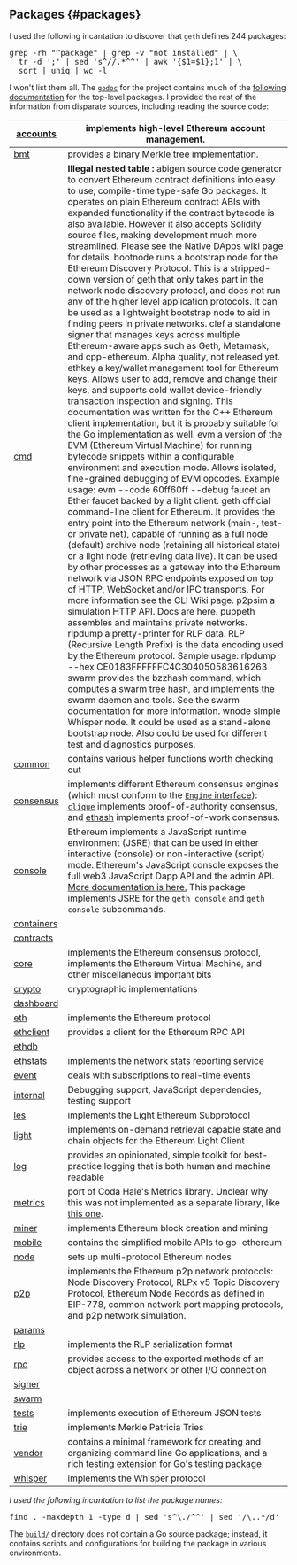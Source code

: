 ## Packages {#packages}

I used the following incantation to discover that `geth` defines 244 packages:

<pre>grep -rh &quot;^package&quot; | grep -v &quot;not installed&quot; | \
  tr -d &#039;;&#039; | sed &#039;s^//.*^^&#039; | awk &#039;{$1=$1};1&#039; | \
  sort | uniq | wc -l</pre>

I won&#039;t list them all. The [`godoc`](https://godoc.org/github.com/ethereum/go-ethereum#pkg-subdirectories) for the project contains much of the [following documentation](https://godoc.org/github.com/ethereum/go-ethereum#pkg-subdirectories) for the top-level packages. I provided the rest of the information from disparate sources, including reading the source code:

| [accounts](https://github.com/ethereum/go-ethereum/tree/master/accounts) | implements high-level Ethereum account management. |
| --- | --- |
| [bmt](https://github.com/ethereum/go-ethereum/tree/master/bmt) | provides a binary Merkle tree implementation. |
| [cmd](https://github.com/ethereum/go-ethereum/tree/master/cmd) | **Illegal nested table :** abigen source code generator to convert Ethereum contract definitions into easy to use, compile-time type-safe Go packages. It operates on plain Ethereum contract ABIs with expanded functionality if the contract bytecode is also available. However it also accepts Solidity source files, making development much more streamlined. Please see the Native DApps wiki page for details. bootnode runs a bootstrap node for the Ethereum Discovery Protocol. This is a stripped-down version of geth that only takes part in the network node discovery protocol, and does not run any of the higher level application protocols. It can be used as a lightweight bootstrap node to aid in finding peers in private networks. clef a standalone signer that manages keys across multiple Ethereum-aware apps such as Geth, Metamask, and cpp-ethereum. Alpha quality, not released yet. ethkey a key/wallet management tool for Ethereum keys. Allows user to add, remove and change their keys, and supports cold wallet device-friendly transaction inspection and signing. This documentation was written for the C++ Ethereum client implementation, but it is probably suitable for the Go implementation as well. evm a version of the EVM (Ethereum Virtual Machine) for running bytecode snippets within a configurable environment and execution mode. Allows isolated, fine-grained debugging of EVM opcodes. Example usage: evm --code 60ff60ff --debug faucet an Ether faucet backed by a light client. geth official command-line client for Ethereum. It provides the entry point into the Ethereum network (main-, test- or private net), capable of running as a full node (default) archive node (retaining all historical state) or a light node (retrieving data live). It can be used by other processes as a gateway into the Ethereum network via JSON RPC endpoints exposed on top of HTTP, WebSocket and/or IPC transports. For more information see the CLI Wiki page. p2psim a simulation HTTP API. Docs are here. puppeth assembles and maintains private networks. rlpdump a pretty-printer for RLP data. RLP (Recursive Length Prefix) is the data encoding used by the Ethereum protocol. Sample usage: rlpdump --hex CE0183FFFFFFC4C304050583616263 swarm provides the bzzhash command, which computes a swarm tree hash, and implements the swarm daemon and tools. See the swarm documentation for more information. wnode simple Whisper node. It could be used as a stand-alone bootstrap node. Also could be used for different test and diagnostics purposes. |
| [common](https://github.com/ethereum/go-ethereum/tree/master/common) | contains various helper functions worth checking out |
| [consensus](https://github.com/ethereum/go-ethereum/tree/master/consensus) | implements different Ethereum consensus engines (which must conform to the [`Engine` interface](https://godoc.org/github.com/ethereum/go-ethereum/consensus#Engine)): [`clique`](https://godoc.org/github.com/ethereum/go-ethereum/consensus/clique) implements proof-of-authority consensus, and [ethash](https://godoc.org/github.com/ethereum/go-ethereum/consensus/ethash) implements proof-of-work consensus. |
| [console](https://github.com/ethereum/go-ethereum/tree/master/console) | Ethereum implements a JavaScript runtime environment (JSRE) that can be used in either interactive (console) or non-interactive (script) mode. Ethereum&#039;s JavaScript console exposes the full web3 JavaScript Dapp API and the admin API. [More documentation is here.](https://github.com/ethereum/go-ethereum/wiki/JavaScript-Console) This package implements JSRE for the `geth console` and `geth console` subcommands. |
| [containers](https://github.com/ethereum/go-ethereum/tree/master/containers) |  |
| [contracts](https://github.com/ethereum/go-ethereum/tree/master/contracts) |  |
| [core](https://github.com/ethereum/go-ethereum/tree/master/core) | implements the Ethereum consensus protocol, implements the Ethereum Virtual Machine, and other miscellaneous important bits |
| [crypto](https://github.com/ethereum/go-ethereum/tree/master/crypto) | cryptographic implementations |
| [dashboard](https://github.com/ethereum/go-ethereum/tree/master/dashboard) |  |
| [eth](https://github.com/ethereum/go-ethereum/tree/master/eth) | implements the Ethereum protocol |
| [ethclient](https://github.com/ethereum/go-ethereum/tree/master/ethclient) | provides a client for the Ethereum RPC API |
| [ethdb](https://github.com/ethereum/go-ethereum/tree/master/ethdb) |  |
| [ethstats](https://github.com/ethereum/go-ethereum/tree/master/ethstats) | implements the network stats reporting service |
| [event](https://github.com/ethereum/go-ethereum/tree/master/event) | deals with subscriptions to real-time events |
| [internal](https://github.com/ethereum/go-ethereum/tree/master/internal) | Debugging support, JavaScript dependencies, testing support |
| [les](https://github.com/ethereum/go-ethereum/tree/master/les) | implements the Light Ethereum Subprotocol |
| [light](https://github.com/ethereum/go-ethereum/tree/master/light) | implements on-demand retrieval capable state and chain objects for the Ethereum Light Client |
| [log](https://github.com/ethereum/go-ethereum/tree/master/log) | provides an opinionated, simple toolkit for best-practice logging that is both human and machine readable |
| [metrics](https://github.com/ethereum/go-ethereum/tree/master/metrics) | port of Coda Hale&#039;s Metrics library. Unclear why this was not implemented as a separate library, like [this one](https://github.com/rcrowley/go-metrics). |
| [miner](https://github.com/ethereum/go-ethereum/tree/master/miner) | implements Ethereum block creation and mining |
| [mobile](https://github.com/ethereum/go-ethereum/tree/master/mobile) | contains the simplified mobile APIs to go-ethereum |
| [node](https://github.com/ethereum/go-ethereum/tree/master/node) | sets up multi-protocol Ethereum nodes |
| [p2p](https://github.com/ethereum/go-ethereum/tree/master/p2p) | implements the Ethereum p2p network protocols: Node Discovery Protocol, RLPx v5 Topic Discovery Protocol, Ethereum Node Records as defined in EIP-778, common network port mapping protocols, and p2p network simulation. |
| [params](https://github.com/ethereum/go-ethereum/tree/master/params) |  |
| [rlp](https://github.com/ethereum/go-ethereum/tree/master/rlp) | implements the RLP serialization format |
| [rpc](https://github.com/ethereum/go-ethereum/tree/master/rpc) | provides access to the exported methods of an object across a network or other I/O connection |
| [signer](https://github.com/ethereum/go-ethereum/tree/master/signer) |  |
| [swarm](https://github.com/ethereum/go-ethereum/tree/master/swarm) |  |
| [tests](https://github.com/ethereum/go-ethereum/tree/master/tests) | implements execution of Ethereum JSON tests |
| [trie](https://github.com/ethereum/go-ethereum/tree/master/trie) | implements Merkle Patricia Tries |
| [vendor](https://github.com/ethereum/go-ethereum/tree/master/vendor) | contains a minimal framework for creating and organizing command line Go applications, and a rich testing extension for Go&#039;s testing package |
| [whisper](https://github.com/ethereum/go-ethereum/tree/master/whisper) | implements the Whisper protocol |

_I used the following incantation to list the package names:_

<pre>find . -maxdepth 1 -type d | sed &#039;s^\./^^&#039; | sed &#039;/\..*/d&#039;</pre>

The [`build/`](https://github.com/ethereum/go-ethereum/tree/master/build) directory does not contain a Go source package; instead, it contains scripts and configurations for building the package in various environments.
